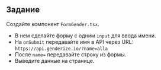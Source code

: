 ## Задание

Создайте компонент `FormGender.tsx`.

- В нем сделайте форму с одним `input` для ввода имени.
- На `onSubmit` передавайте имя в API через URL:
  `https://api.genderize.io/?name=alla`
- После `name=` передавайте строку из формы.
- Выведите данные на странице.



